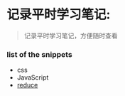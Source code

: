 # 记录平时学习笔记:
> 记录平时学习笔记，方便随时查看
### list of the snippets
* css
* JavaScript
 * [reduce](./Array/reduce.md) 